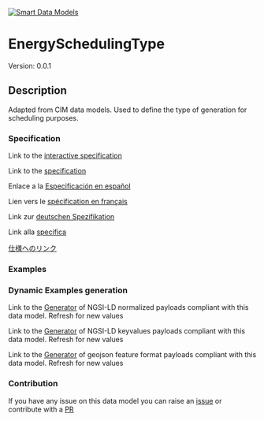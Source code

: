 [![Smart Data Models](https://smartdatamodels.org/wp-content/uploads/2022/01/SmartDataModels_logo.png "Logo")](https://smartdatamodels.org)
# EnergySchedulingType
Version: 0.0.1

## Description 

Adapted from CIM data models. Used to define the type of generation for scheduling purposes.
### Specification

Link to the [interactive specification](https://swagger.lab.fiware.org/?url=https://smart-data-models.github.io/dataModel.EnergyCIM/EnergySchedulingType/swagger.yaml)

Link to the [specification](https://github.com/smart-data-models/dataModel.EnergyCIM/blob/master/EnergySchedulingType/doc/spec.md)

Enlace a la [Especificación en español](https://github.com/smart-data-models/dataModel.EnergyCIM/blob/master/EnergySchedulingType/doc/spec_ES.md)

Lien vers le [spécification en français](https://github.com/smart-data-models/dataModel.EnergyCIM/blob/master/EnergySchedulingType/doc/spec_FR.md)

Link zur [deutschen Spezifikation](https://github.com/smart-data-models/dataModel.EnergyCIM/blob/master/EnergySchedulingType/doc/spec_DE.md)

Link alla [specifica](https://github.com/smart-data-models/dataModel.EnergyCIM/blob/master/EnergySchedulingType/doc/spec_IT.md)

[仕様へのリンク](https://github.com/smart-data-models/dataModel.EnergyCIM/blob/master/EnergySchedulingType/doc/spec_JA.md)
### Examples
### Dynamic Examples generation

Link to the [Generator](https://smartdatamodels.org/extra/ngsi-ld_generator.php?schemaUrl=https://raw.githubusercontent.com/smart-data-models/dataModel.EnergyCIM/master/EnergySchedulingType/schema.json&email=info@smartdatamodels.org) of NGSI-LD normalized payloads compliant with this data model. Refresh for new values

Link to the [Generator](https://smartdatamodels.org/extra/ngsi-ld_generator_keyvalues.php?schemaUrl=https://raw.githubusercontent.com/smart-data-models/dataModel.EnergyCIM/master/EnergySchedulingType/schema.json&email=info@smartdatamodels.org) of NGSI-LD keyvalues payloads compliant with this data model. Refresh for new values

Link to the [Generator](https://smartdatamodels.org/extra/geojson_features_generator.php?schemaUrl=https://raw.githubusercontent.com/smart-data-models/dataModel.EnergyCIM/master/EnergySchedulingType/schema.json&email=info@smartdatamodels.org) of geojson feature format payloads compliant with this data model. Refresh for new values
### Contribution

 If you have any issue on this data model you can raise an [issue](https://github.com/smart-data-models/dataModel.EnergyCIM/issues)  or contribute with a [PR](https://github.com/smart-data-models/dataModel.EnergyCIM/pulls)